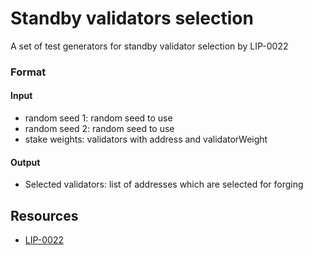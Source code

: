 # Standby validators selection

A set of test generators for standby validator selection by LIP-0022

### Format

#### Input

- random seed 1: random seed to use
- random seed 2: random seed to use
- stake weights: validators with address and validatorWeight

#### Output

- Selected validators: list of addresses which are selected for forging

## Resources

- [LIP-0022](https://github.com/KlayrHQ/lips/blob/master/proposals/lip-0022.md)
